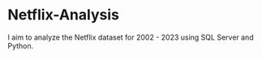 # Netflix-Analysis
I aim to analyze the Netflix dataset for 2002 - 2023 using SQL Server and Python.
